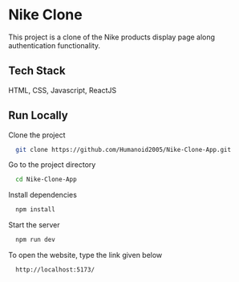 
# Nike Clone

This project is a clone of the Nike products display page along authentication functionality.






## Tech Stack

HTML, CSS, Javascript, ReactJS






## Run Locally

Clone the project

```bash
  git clone https://github.com/Humanoid2005/Nike-Clone-App.git
```

Go to the project directory

```bash
  cd Nike-Clone-App
```

Install dependencies

```bash
  npm install
```

Start the server

```bash
  npm run dev
```

To open the website, type the link given below

```bash
  http://localhost:5173/
```

